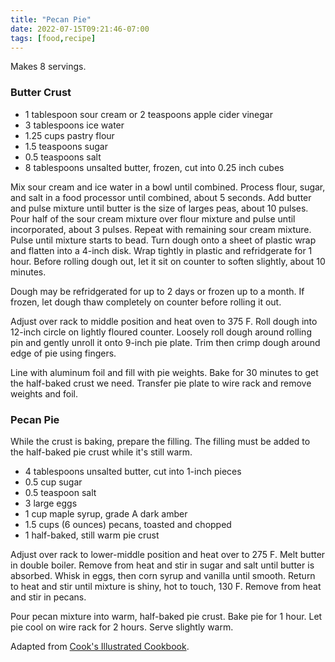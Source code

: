 ```yaml
---
title: "Pecan Pie"
date: 2022-07-15T09:21:46-07:00
tags: [food,recipe]
---
```

Makes 8 servings.

### Butter Crust

* 1 tablespoon sour cream or 2 teaspoons apple cider vinegar
* 3 tablespoons ice water
* 1.25 cups pastry flour
* 1.5 teaspoons sugar
* 0.5 teaspoons salt
* 8 tablespoons unsalted butter, frozen, cut into 0.25 inch cubes

Mix sour cream and ice water in a bowl until combined.
Process flour, sugar, and salt in a food processor until combined,
about 5 seconds.
Add butter and pulse mixture until butter is the size of larges peas,
about 10 pulses.
Pour half of the sour cream mixture over flour mixture
and pulse until incorporated, about 3 pulses.
Repeat with remaining sour cream mixture.
Pulse until mixture starts to bead.
Turn dough onto a sheet of plastic wrap and flatten into a 4-inch disk.
Wrap tightly in plastic and refridgerate for 1 hour.
Before rolling dough out, let it sit on counter to soften slightly, about 10 minutes.

Dough may be refridgerated for up to 2 days or frozen up to a month.
If frozen, let dough thaw completely on counter before rolling it out.

Adjust over rack to middle position and heat oven to 375 F.
Roll dough into 12-inch circle on lightly floured counter.
Loosely roll dough around rolling pin and gently unroll it onto 9-inch
pie plate. Trim then crimp dough around edge of pie using fingers.

Line with aluminum foil and fill with pie weights.
Bake for 30 minutes to get the half-baked crust we need.
Transfer pie plate to wire rack and remove weights and foil.

### Pecan Pie

While the crust is baking, prepare the filling. The filling must be added
to the half-baked pie crust while it's still warm.

* 4 tablespoons unsalted butter, cut into 1-inch pieces
* 0.5 cup sugar
* 0.5 teaspoon salt
* 3 large eggs
* 1 cup maple syrup, grade A dark amber
* 1.5 cups (6 ounces) pecans, toasted and chopped
* 1 half-baked, still warm pie crust

Adjust over rack to lower-middle position and heat over to 275 F.
Melt butter in double boiler.
Remove from heat and stir in sugar and salt until butter is absorbed.
Whisk in eggs, then corn syrup and vanilla until smooth.
Return to heat and stir until mixture is shiny, hot to touch, 130 F.
Remove from heat and stir in pecans.

Pour pecan mixture into warm, half-baked pie crust.
Bake pie for 1 hour.
Let pie cool on wire rack for 2 hours.
Serve slightly warm.

Adapted from [Cook's Illustrated Cookbook][1].

[1]: https://www.amazon.com/Cooks-Illustrated-Cookbook-Americas-Magazine/dp/1933615893/
